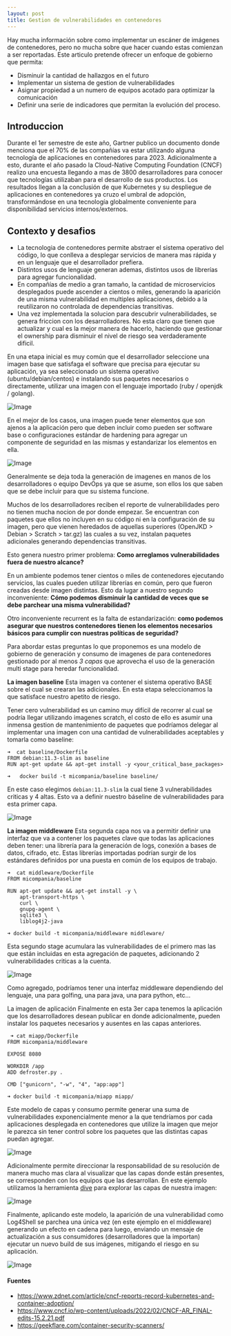 ```yaml
---
layout: post
title: Gestion de vulnerabilidades en contenedores
---
```


Hay mucha información sobre como implementar un escáner de imágenes de contenedores, pero no mucha sobre que hacer cuando estas comienzan a ser reportadas.
Este articulo pretende ofrecer un enfoque de gobierno que permita:
* Disminuir la cantidad de hallazgos en el futuro
* Implementar un sistema de gestion de vulnerabilidades
* Asignar propiedad a un numero de equipos acotado para optimizar la comunicación
* Definir una serie de indicadores que permitan la evolución del proceso.

## Introduccion

Durante el 1er semestre de este año, Gartner publico un documento donde menciona que el 70% de las compañías va estar utilizando alguna tecnología de aplicaciones en contenedores para 2023.
Adicionalmente a esto, durante el año pasado la Cloud-Native Computing Foundation (CNCF) realizo una encuesta llegando a mas de 3800 desarrolladores para conocer que tecnologías utilizaban para el desarrollo de sus productos. Los resultados llegan a la conclusión de que Kubernetes y su despliegue de aplicaciones en contenedores ya cruzo el umbral de adopción, transformándose en una tecnología globalmente conveniente para disponibilidad servicios internos/externos.

## Contexto y desafios

* La tecnologia de contenedores permite abstraer el sistema operativo del código, lo que conlleva a desplegar servicios de manera mas rápida y en un lenguaje que el desarrollador prefiera. 
* Distintos usos de lenguaje generan ademas, distintos usos de librerías para agregar funcionalidad.
* En compañías de medio a gran tamaño, la cantidad de microservicios desplegados puede ascender a cientos o miles, generando la aparición de una misma vulnerabilidad en multiples aplicaciones, debido a la reutilizaron no controlada de dependencias transitivas.
* Una vez implementada la solucion para descubrir vulnerabilidades, se genera friccion con los desarrolladores. No esta claro que tienen que actualizar y cual es la mejor manera de hacerlo, haciendo que gestionar el ownership para disminuir el nivel de riesgo sea verdaderamente dificil. 

En una etapa inicial es muy común que el desarrollador seleccione una imagen base que satisfaga el software que precisa para ejecutar su aplicación, ya sea seleccionado un sistema operativo (ubuntu/debian/centos) e instalando sus paquetes necesarios o directamente, utilizar una imagen con el lenguaje importado (ruby / openjdk / golang).

![Image](https://raw.githubusercontent.com/jnahuelperez/jnahuelperez.github.io/master/_posts/images/1/1_docker_simple_layers.png)

En el mejor de los casos, una imagen puede tener elementos que son ajenos a la aplicación pero que deben incluir como pueden ser software base o configuraciones estándar de hardening para agregar un componente de seguridad en las mismas y estandarizar los elementos en ella. 

![Image](https://raw.githubusercontent.com/jnahuelperez/jnahuelperez.github.io/master/_posts/images/1/1_docker_3_layers.png)

Generalmente se deja toda la generación de imagenes en manos de los desarrolladores o equipo DevOps ya que se asume, son ellos los que saben que se debe incluir para que su sistema funcione. 

Muchos de los desarrolladores reciben el reporte de vulnerabilidades pero no tienen mucha nocion de por donde empezar. Se encuentran con paquetes que ellos no incluyen en su código ni en la configuración de su imagen, pero que vienen heredados de aquellas superiores (OpenJKD > Debian > Scratch > tar.gz) las cuales a su vez, instalan paquetes adicionales generando dependencias transitivas. 

Esto genera nuestro primer problema: **Como arreglamos vulnerabilidades fuera de nuestro alcance?**

En un ambiente podemos tener cientos o miles de contenedores ejecutando servicios, las cuales pueden utilizar librerías en común, pero que fueron creadas desde imagen distintas. 
Esto da lugar a nuestro segundo inconveniente: **Cómo podemos disminuir la cantidad de veces que se debe parchear una misma vulnerabilidad?**

Otro inconveniente recurrent es la falta de estandarización: **como podemos asegurar que nuestros contenedores tienen los elementos necesarios básicos para cumplir con nuestras políticas de seguridad?**

Para abordar estas preguntas lo que proponemos es una modelo de gobierno de generación y consumo de imagenes de para contenedores gestionado por al menos _3 capas_ que aprovecha el uso de la generación multi stage para heredar funcionalidad.

**La imagen baseline**
Esta imagen va contener el sistema operativo BASE sobre el cual se crearan las adicionales. En esta etapa seleccionamos la que satisface nuestro apetito de riesgo. 

Tener cero vulnerabilidad es un camino muy difícil de recorrer al cual se podría llegar utilizando imagenes scratch, el costo de ello es asumir una inmensa gestion de mantenimiento de paquetes que podríamos delegar al implementar una imagen con una cantidad de vulnerabilidades aceptables y tomarla como baseline:
```
➜  cat baseline/Dockerfile 
FROM debian:11.3-slim as baseline
RUN apt-get update && apt-get install -y <your_critical_base_packages>
                                       
➜   docker build -t micompania/baseline baseline/
```
En este caso elegimos `debian:11.3-slim` la cual tiene 3 vulnerabilidades criticas y 4 altas. Esto va a definir nuestro báseline de vulnerabilidades para esta primer capa.

![Image](https://raw.githubusercontent.com/jnahuelperez/jnahuelperez.github.io/master/_posts/images/1/1layer_results.png)

**La imagen middleware**
Esta segunda capa nos va a permitir definir una interfaz que va a contener los paquetes clave que todas las aplicaciones deben tener: una librería para la generación de logs, conexión a bases de datos, cifrado, etc. Estas librerías importadas podrían surgir de los estándares definidos por una puesta en común de los equipos de trabajo.
```
➜  cat middleware/Dockerfile 
FROM micompania/baseline

RUN apt-get update && apt-get install -y \
    apt-transport-https \
    curl \
    gnupg-agent \
    sqlite3 \
    liblog4j2-java    
                                                                                     
➜ docker build -t micompania/middleware middleware/
```
Esta segundo stage acumulara las vulnerabilidades de el primero mas las que están incluidas en esta agregación de paquetes, adicionando 2 vulnerabilidades criticas a la cuenta.

![Image](https://raw.githubusercontent.com/jnahuelperez/jnahuelperez.github.io/master/_posts/images/1/2layer_results.png)

Como agregado, podríamos tener una interfaz middleware dependiendo del lenguaje, una para golfing, una para java, una para python, etc...

La imagen de aplicación
Finalmente en esta 3er capa tenemos la aplicación que los desarrolladores desean publicar en donde adicionalmente, pueden instalar los paquetes necesarios y ausentes en las capas anteriores.

```
 ➜ cat miapp/Dockerfile               
FROM micompania/middleware

EXPOSE 8080

WORKDIR /app
ADD defroster.py .

CMD ["gunicorn", "-w", "4", "app:app"] 
                                                           
➜ docker build -t micompania/miapp miapp/
```

Este modelo de capas y consumo permite generar una suma de vulnerabilidades exponencialmente menor a la que tendríamos por cada aplicaciones desplegada en contenedores que utilize la imagen que mejor le parezca sin tener control sobre los paquetes que las distintas capas puedan agregar.

![Image](https://raw.githubusercontent.com/jnahuelperez/jnahuelperez.github.io/master/_posts/images/1/3layer_results.png)

Adicionalmente permite direccionar la responsabilidad de su resolución de manera mucho mas clara al visualizar que las capas donde están presentes, se corresponden con los equipos que las desarrollan.
En este ejemplo utilizamos la herramienta [dive](https://github.com/wagoodman/dive) para explorar las capas de nuestra imagen:

![Image](https://raw.githubusercontent.com/jnahuelperez/jnahuelperez.github.io/master/_posts/images/1/dive.png)

Finalmente, aplicando este modelo, la aparición de una vulnerabilidad como Log4Shell se parchea una única vez (en este ejemplo en el middleware) generando un efecto en cadena para luego, enviando un mensaje de actualización a sus consumidores (desarrolladores que la importan) ejecutar un nuevo build de sus imágenes, mitigando el riesgo en su aplicación.

![Image](https://raw.githubusercontent.com/jnahuelperez/jnahuelperez.github.io/master/_posts/images/1/patching.png)

#### Fuentes
* https://www.zdnet.com/article/cncf-reports-record-kubernetes-and-container-adoption/
* https://www.cncf.io/wp-content/uploads/2022/02/CNCF-AR_FINAL-edits-15.2.21.pdf
* https://geekflare.com/container-security-scanners/
